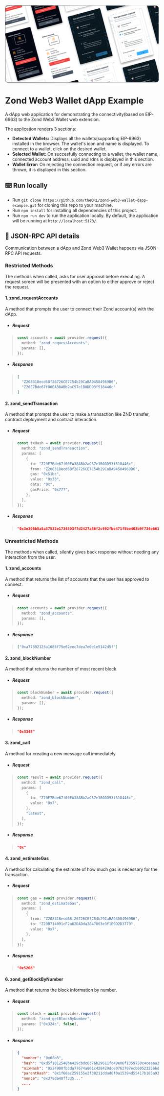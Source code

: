 ![Zond Web3 Wallet dApp Example Preview Cover](misc/zond_web3_wallet_dapp_example_preview_cover.png)

# Zond Web3 Wallet dApp Example

A dApp web application for demonstrating the connectivity(based on EIP-6963) to the Zond Web3 Wallet web extension.

The application renders 3 sections:

- **Detected Wallets:** Displays all the wallets(supporting EIP-6963) installed in the browser. The wallet's icon and name is displayed. To connect to a wallet, click on the desired wallet.
- **Selected Wallet:** On succesfully connecting to a wallet, the wallet name, connected account address, uuid and rdns is displayed in this section.
- **Wallet Error:** On rejecting the connection request, or if any errors are thrown, it is displayed in this section.

## :keyboard: Run locally

- Run `git clone https://github.com/theQRL/zond-web3-wallet-dapp-example.git` for cloning this repo to your machine.
- Run `npm install` for installing all dependencies of this project.
- Run `npm run dev` to run the application locally. By default, the application will be running at `http://localhost:5173/`.

## :link: JSON-RPC API details

Communication between a dApp and Zond Web3 Wallet happens via JSON-RPC API requests.

### Restricted Methods

The methods when called, asks for user approval before executing. A request screen will be presented with an option to either approve or reject the request.

#### 1. zond_requestAccounts

A method that prompts the user to connect their Zond account(s) with the dApp.

- ##### Request

> ```typescript
> const accounts = await provider.request({
>   method: "zond_requestAccounts",
>   params: [],
> });
> ```

- ##### Response

> ```json
> [
>   "Z208318ecd68f26726CE7C54b29CaBA94584969B6",
>   "Z20E7Bde67f00EA38ABb2aC57e1B0DD93f518446c"
> ]
> ```

#### 2. zond_sendTransaction

A method that prompts the user to make a transaction like ZND transfer, contract deployment and contract interaction.

- ##### Request

> ```typescript
> const txHash = await provider.request({
>   method: "zond_sendTransaction",
>   params: [
>     {
>       to: "Z20E7Bde67f00EA38ABb2aC57e1B0DD93f518446c",
>       from: "Z208318ecd68f26726CE7C54b29CaBA94584969B6",
>       gas: "0x51bc",
>       value: "0x33",
>       data: "0x",
>       gasPrice: "0x777",
>     },
>   ],
> });
> ```

- ##### Response

> ```json
> "0x3e306b5a5a37532e1734503f7d2427a86f2c992fbe471f5be403b9f734e661c5"
> ```

### Unrestricted Methods

The methods when called, silently gives back response without needing any interaction from the user.

#### 1. zond_accounts

A method that returns the list of accounts that the user has approved to connect.

- ##### Request

> ```typescript
> const accounts = await provider.request({
>   method: "zond_accounts",
>   params: [],
> });
> ```

- ##### Response

> ```json
> ["0xa77392123a1085f75e62eec7dea7e0e1e5142d5f"]
> ```

#### 2. zond_blockNumber

A method that returns the number of most recent block.

- ##### Request

> ```typescript
> const blockNumber = await provider.request({
>   method: "zond_blockNumber",
>   params: [],
> });
> ```

- ##### Response

> ```json
> "0x3345"
> ```

#### 3. zond_call

A method for creating a new message call immediately.

- ##### Request

> ```typescript
> const result = await provider.request({
>   method: "zond_call",
>   params: [
>     {
>       to: "Z20E7Bde67f00EA38ABb2aC57e1B0DD93f518446c",
>       value: "0x7",
>     },
>     "latest",
>   ],
> });
> ```

- ##### Response

> ```json
> "0x"
> ```

#### 4. zond_estimateGas

A method for calculating the estimate of how much gas is necessary for the transaction.

- ##### Request

> ```typescript
> const gas = await provider.request({
>   method: "zond_estimateGas",
>   params: [
>     {
>       from: "Z208318ecd68f26726CE7C54b29CaBA94584969B6",
>       to: "Z20B714091cF2a62DADda2847803e3f1B9D2D3779",
>       value: "0x7",
>     },
>   ],
> });
> ```

- ##### Response

> ```json
> "0x5208"
> ```

#### 6. zond_getBlockByNumber

A method that returns the block information by number.

- ##### Request

> ```typescript
> const block = await provider.request({
>   method: "zond_getBlockByNumber",
>   params: ["0x324c", false],
> });
> ```

- ##### Response

> ```json
> {
>   "number": "0x68b3",
>   "hash": "0xd5f1812548be429cbdc6376b29611fc49e06f1359758c4ceaaa3b393e2239f9c",
>   "mixHash": "0x24900fb3da77674a861c428429dce0762707ecb6052325bbd9b3c64e74b5af9d",
>   "parentHash": "0x1f68ac259155e2f38211ddad0f0a15394d55417b185a93923e2abe71bb7a4d6d",
>   "nonce": "0x378da40ff335..."
>   ....
> }
> ```
